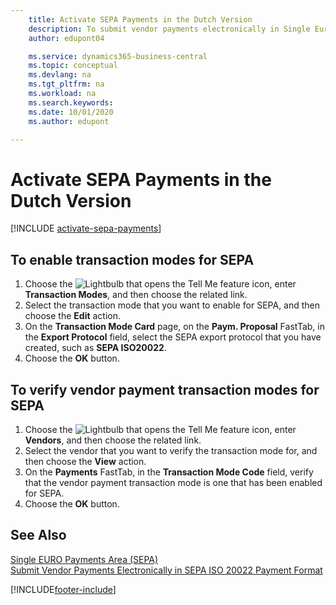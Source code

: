 ```yaml
---
    title: Activate SEPA Payments in the Dutch Version
    description: To submit vendor payments electronically in Single Euro Payments Area (SEPA) ISO 20022 payment format, you must set up prerequisites for enabling SEPA payments.
    author: edupont04

    ms.service: dynamics365-business-central
    ms.topic: conceptual
    ms.devlang: na
    ms.tgt_pltfrm: na
    ms.workload: na
    ms.search.keywords:
    ms.date: 10/01/2020
    ms.author: edupont

---
```

# Activate SEPA Payments in the Dutch Version

[!INCLUDE [activate-sepa-payments](../includes/BENL/activate-sepa-payments.md)]

## To enable transaction modes for SEPA  

1. Choose the ![Lightbulb that opens the Tell Me feature](../../media/ui-search/search_small.png "Tell me what you want to do") icon, enter **Transaction Modes**, and then choose the related link.  
2. Select the transaction mode that you want to enable for SEPA, and then choose the **Edit** action.  
3. On the **Transaction Mode Card** page, on the **Paym. Proposal** FastTab, in the **Export Protocol** field, select the SEPA export protocol that you have created, such as **SEPA ISO20022**.  
4. Choose the **OK** button.  

## To verify vendor payment transaction modes for SEPA  

1. Choose the ![Lightbulb that opens the Tell Me feature](../../media/ui-search/search_small.png "Tell me what you want to do") icon, enter **Vendors**, and then choose the related link.  
2. Select the vendor that you want to verify the transaction mode for, and then choose the **View** action.  
3. On the **Payments** FastTab, in the **Transaction Mode Code** field, verify that the vendor payment transaction mode is one that has been enabled for SEPA.  
4. Choose the **OK** button.  

## See Also  

[Single EURO Payments Area (SEPA)](single-euro-payments-area-sepa-.md)  
[Submit Vendor Payments Electronically in SEPA ISO 20022 Payment Format](how-to-submit-vendor-payments-electronically-in-sepa-iso-20022-payment-format.md)  


[!INCLUDE[footer-include](../../includes/footer-banner.md)]